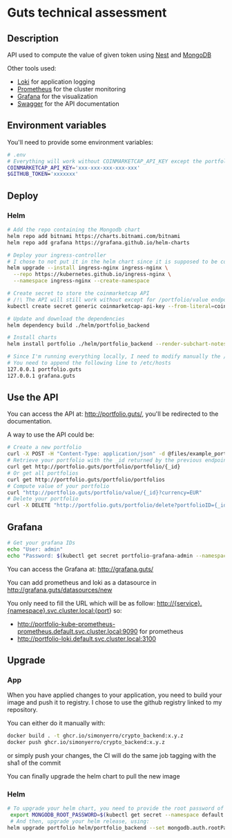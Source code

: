 # Guts technical assessment

## Description

API used to compute the value of given token using [Nest](https://github.com/nestjs/nest) and [MongoDB](https://github.com/mongodb/mongo)

Other tools used:

* [Loki](https://github.com/grafana/helm-charts/tree/main/charts/loki) for application logging
* [Prometheus](https://github.com/bitnami/charts/tree/master/bitnami/kube-prometheus) for the cluster monitoring
* [Grafana](https://github.com/bitnami/charts/tree/master/bitnami/grafana) for the visualization
* [Swagger](https://docs.nestjs.com/openapi/introduction) for the API documentation

## Environment variables

You'll need to provide some environment variables:

```bash
# .env
# Everything will work without COINMARKETCAP_API_KEY except the portfolio/value endpoint in the API
COINMARKETCAP_API_KEY='xxx-xxx-xxx-xxx-xxx'
$GITHUB_TOKEN='xxxxxxx'
```

## Deploy

### Helm

```bash
# Add the repo containing the Mongodb chart
helm repo add bitnami https://charts.bitnami.com/bitnami
helm repo add grafana https://grafana.github.io/helm-charts

# Deploy your ingress-controller
# I chose to not put it in the helm chart since it is supposed to be common to all of the cluster. 
helm upgrade --install ingress-nginx ingress-nginx \
  --repo https://kubernetes.github.io/ingress-nginx \
  --namespace ingress-nginx --create-namespace

# Create secret to store the coinmarketcap API
# /!\ The API will still work without except for /portfolio/value endpoint
kubectl create secret generic coinmarketcap-api-key --from-literal=coinmarketcap_api_key=$COINMARKETCAP_API_KEY

# Update and download the dependencies
helm dependency build ./helm/portfolio_backend

# Install charts
helm install portfolio ./helm/portfolio_backend --render-subchart-notes

# Since I'm running everything locally, I need to modify manually the /etc/hosts file to add the ingress host
# You need to append the following line to /etc/hosts
127.0.0.1 portfolio.guts
127.0.0.1 grafana.guts
```

## Use the API

You can access the API at: <http://portfolio.guts/>, you'll be redirected to the documentation.

A way to use the API could be:

```bash
# Create a new portfolio
curl -X POST -H "Content-Type: application/json" -d @files/example_portfolio.json http://portfolio.guts/portfolio/create
# Retrieve your portfolio with the _id returned by the previous endpoint
curl get http://portfolio.guts/portfolio/portfolio/{_id}
# Or get all portfolios
curl get http://portfolio.guts/portfolio/portfolios
# Compute value of your portfolio
curl "http://portfolio.guts/portfolio/value/{_id}?currency=EUR"
# Delete your portfolio
curl -X DELETE "http://portfolio.guts/portfolio/delete?portfolioID={_id}"
```

## Grafana

```bash
# Get your grafana IDs
echo "User: admin"
echo "Password: $(kubectl get secret portfolio-grafana-admin --namespace default -o jsonpath="{.data.GF_SECURITY_ADMIN_PASSWORD}" | base64 --decode)"
```

You can access the Grafana at: <http://grafana.guts/>

You can add prometheus and loki as a datasource in <http://grafana.guts/datasources/new>

You only need to fill the URL which will be as follow: <http://{service}.{namespace}.svc.cluster.local:{port>}
so:

* <http://portfolio-kube-prometheus-prometheus.default.svc.cluster.local:9090> for prometheus
* <http://portfolio-loki.default.svc.cluster.local:3100>

## Upgrade

### App

When you have applied changes to your application, you need to build your image and push it to registry. I chose to use the github registry linked to my repository.

You can either do it manually with:

```bash
docker build . -t ghcr.io/simonyerro/crypto_backend:x.y.z
docker push ghcr.io/simonyerro/crypto_backend:x.y.z
```

or simply push your changes, the CI will do the same job tagging with the sha1 of the commit

You can finally upgrade the helm chart to pull the new image

### Helm

```bash
# To upgrade your helm chart, you need to provide the root password of mongodb, you can get it using
 export MONGODB_ROOT_PASSWORD=$(kubectl get secret --namespace default portfolio-mongodb -o jsonpath="{.data.mongodb-root-password}" | base64 --decode)
 # And then, upgrade your helm release, using:
helm upgrade portfolio helm/portfolio_backend --set mongodb.auth.rootPassword=$MONGODB_ROOT_PASSWORD
```
